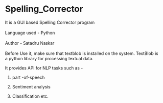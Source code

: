 # Spelling_Corrector
It is a GUI based Spelling Corrector program
<br></br>
Language used - Python
<br></br>
Author - Satadru Naskar
<br></br>
Before Use it, make sure that textblob is installed on the system. TextBlob is a python library for processing textual data.<p>It provides API for NLP tasks such as -<p>
1. part -of-speech<p>
2. Sentiment analysis<p>
3. Classification  etc.<p>
